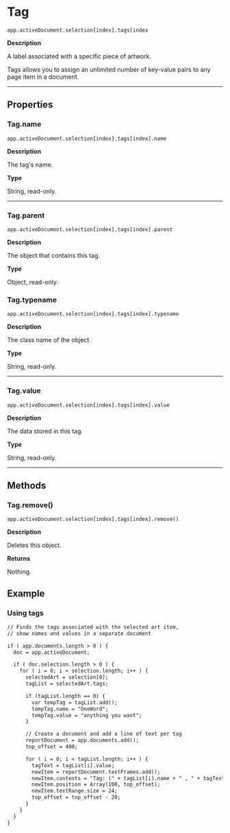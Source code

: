 # Tag

`app.activeDocument.selection[index].tags[index`

**Description**

A label associated with a specific piece of artwork.

Tags allows you to assign an unlimited number of key-value pairs to any page item in a document.

---

## Properties

### Tag.name

`app.activeDocument.selection[index].tags[index].name`

**Description**

The tag's name.

**Type**

String, read-only.

---

### Tag.parent

`app.activeDocument.selection[index].tags[index].parent`

**Description**

The object that contains this tag.

**Type**

Object, read-only.

### Tag.typename

`app.activeDocument.selection[index].tags[index].typename`

**Description**

The class name of the object.

**Type**

String, read-only.

---

### Tag.value

`app.activeDocument.selection[index].tags[index].value`

**Description**

The data stored in this tag.

**Type**

String, read-only.

---

## Methods

### Tag.remove()

`app.activeDocument.selection[index].tags[index].remove()`

**Description**

Deletes this object.

**Returns**

Nothing.

## Example

### Using tags

```default
// Finds the tags associated with the selected art item,
// show names and values in a separate document

if ( app.documents.length > 0 ) {
  doc = app.activeDocument;

  if ( doc.selection.length > 0 ) {
    for ( i = 0; i < selection.length; i++ ) {
      selectedArt = selection[0];
      tagList = selectedArt.tags;

      if (tagList.length == 0) {
        var tempTag = tagList.add();
        tempTag.name = "OneWord";
        tempTag.value = "anything you want";
      }

      // Create a document and add a line of text per tag
      reportDocument = app.documents.add();
      top_offset = 400;

      for ( i = 0; i < tagList.length; i++ ) {
        tagText = tagList[i].value;
        newItem = reportDocument.textFrames.add();
        newItem.contents = "Tag: (" + tagList[i].name + " , " + tagText + ")";
        newItem.position = Array(100, top_offset);
        newItem.textRange.size = 24;
        top_offset = top_offset - 20;
      }
    }
  }
}
```
